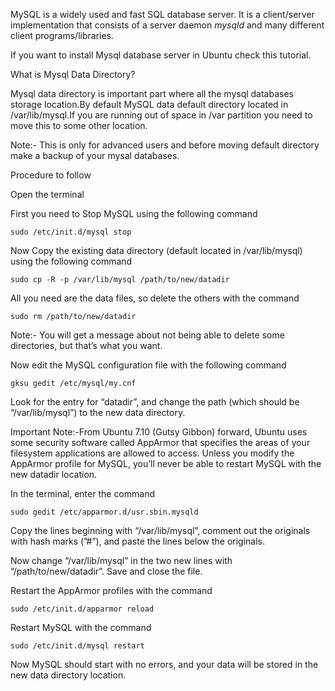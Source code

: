MySQL is a widely used and fast SQL database server. It is a client/server implementation that consists of a server daemon _mysqld_ and many different client programs/libraries.

If you want to install Mysql database server in Ubuntu check this tutorial.

What is Mysql Data Directory?

Mysql data directory is important part where all the mysql databases storage location.By default MySQL data default directory located in /var/lib/mysql.If you are running out of space in /var partition you need to move this to some other location.

Note:- This is only for advanced users and before moving default directory make a backup of your mysal databases.

Procedure to follow

Open the terminal

First you need to Stop MySQL using the following command

    sudo /etc/init.d/mysql stop

Now Copy the existing data directory (default located in /var/lib/mysql) using the following command

    sudo cp -R -p /var/lib/mysql /path/to/new/datadir

All you need are the data files, so delete the others with the command

    sudo rm /path/to/new/datadir

Note:- You will get a message about not being able to delete some directories, but that’s what you want.

Now edit the MySQL configuration file with the following command

    gksu gedit /etc/mysql/my.cnf

Look for the entry for “datadir”, and change the path (which should be “/var/lib/mysql”) to the new data directory.

Important Note:-From Ubuntu 7.10 (Gutsy Gibbon) forward, Ubuntu uses some security software called AppArmor that specifies the areas of your filesystem applications are allowed to access. Unless you modify the AppArmor profile for MySQL, you’ll never be able to restart MySQL with the new datadir location.

In the terminal, enter the command

    sudo gedit /etc/apparmor.d/usr.sbin.mysqld

Copy the lines beginning with “/var/lib/mysql”, comment out the originals with hash marks (”#”), and paste the lines below the originals.

Now change “/var/lib/mysql” in the two new lines with “/path/to/new/datadir”. Save and close the file.

Restart the AppArmor profiles with the command

    sudo /etc/init.d/apparmor reload

Restart MySQL with the command

    sudo /etc/init.d/mysql restart

Now MySQL should start with no errors, and your data will be stored in the new data directory location.
